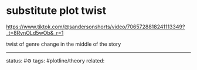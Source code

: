 # substitute plot twist
https://www.tiktok.com/@sandersonshorts/video/7065728818241113349?_t=8RvnOLd5wOb&_r=1

twist of genre change in the middle of the story

---
status: #⚙️ 
tags: #plotline/theory 
related: 